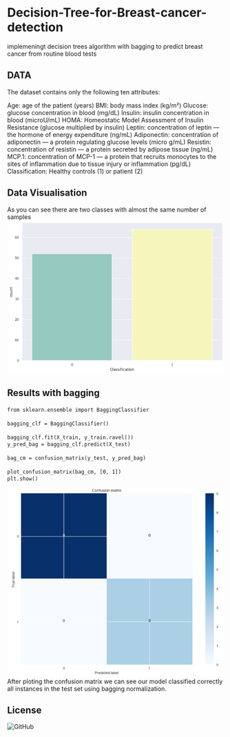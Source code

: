 # Decision-Tree-for-Breast-cancer-detection
implemeningt decision trees algorithm with bagging to predict breast cancer from routine blood tests

## DATA
The dataset contains only the following ten attributes:

Age: age of the patient (years)
BMI: body mass index (kg/m²)
Glucose: glucose concentration in blood (mg/dL)
Insulin: insulin concentration in blood (microU/mL)
HOMA: Homeostatic Model Assessment of Insulin Resistance (glucose multiplied by insulin)
Leptin: concentration of leptin — the hormone of energy expenditure (ng/mL)
Adiponectin: concentration of adiponectin — a protein regulating glucose levels (micro g/mL)
Resistin: concentration of resistin — a protein secreted by adipose tissue (ng/mL)
MCP.1: concentration of MCP-1 — a protein that recruits monocytes to the sites of inflammation due to tissue injury or inflammation (pg/dL)
Classification: Healthy controls (1) or patient (2)

## Data Visualisation

As you can see there are two classes with almost the same number of samples
![data](data.png)
## Results with bagging
```
from sklearn.ensemble import BaggingClassifier

bagging_clf = BaggingClassifier()

bagging_clf.fit(X_train, y_train.ravel())
y_pred_bag = bagging_clf.predict(X_test)

bag_cm = confusion_matrix(y_test, y_pred_bag)

plot_confusion_matrix(bag_cm, [0, 1])
plt.show()
```

![results](results.png)
After ploting the confusion matrix we can see our model classified correctly all instances in the test set using bagging normalization.


## License

![GitHub](https://img.shields.io/github/license/raaaouf/RBF_neural_network_python?style=flat-square)
